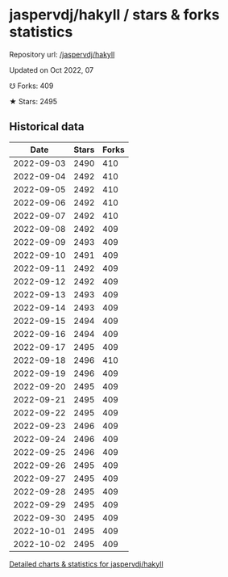 # jaspervdj/hakyll / stars & forks statistics

Repository url: [/jaspervdj/hakyll](https://github.com/jaspervdj/hakyll)

Updated on Oct 2022, 07

☋ Forks: 409

★ Stars: 2495

## Historical data
| Date | Stars | Forks |
|------|-------|-------|
| 2022-09-03 | 2490 | 410 | 
| 2022-09-04 | 2492 | 410 | 
| 2022-09-05 | 2492 | 410 | 
| 2022-09-06 | 2492 | 410 | 
| 2022-09-07 | 2492 | 410 | 
| 2022-09-08 | 2492 | 409 | 
| 2022-09-09 | 2493 | 409 | 
| 2022-09-10 | 2491 | 409 | 
| 2022-09-11 | 2492 | 409 | 
| 2022-09-12 | 2492 | 409 | 
| 2022-09-13 | 2493 | 409 | 
| 2022-09-14 | 2493 | 409 | 
| 2022-09-15 | 2494 | 409 | 
| 2022-09-16 | 2494 | 409 | 
| 2022-09-17 | 2495 | 409 | 
| 2022-09-18 | 2496 | 410 | 
| 2022-09-19 | 2496 | 409 | 
| 2022-09-20 | 2495 | 409 | 
| 2022-09-21 | 2495 | 409 | 
| 2022-09-22 | 2495 | 409 | 
| 2022-09-23 | 2496 | 409 | 
| 2022-09-24 | 2496 | 409 | 
| 2022-09-25 | 2496 | 409 | 
| 2022-09-26 | 2495 | 409 | 
| 2022-09-27 | 2495 | 409 | 
| 2022-09-28 | 2495 | 409 | 
| 2022-09-29 | 2495 | 409 | 
| 2022-09-30 | 2495 | 409 | 
| 2022-10-01 | 2495 | 409 | 
| 2022-10-02 | 2495 | 409 | 


[Detailed charts & statistics for jaspervdj/hakyll](https://reviewgithub.com/rep/jaspervdj/hakyll)
